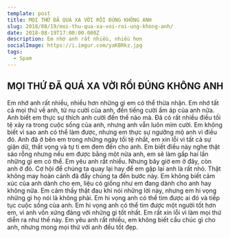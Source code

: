 ```yaml
---
template: post
title: MỌI THỨ ĐÃ QUÁ XA VỜI RỒI ĐÚNG KHÔNG ANH
slug: 2018/08/19/moi-thu-qua-xa-voi-roi-ung-khong-anh/
date: 2018-08-19T17:00:00.000Z
description: Em nhớ anh rất nhiều, nhiều hơn
socialImage: https://i.imgur.com/yaKBRkz.jpg
tags:
  - Spam
---
```


## MỌI THỨ ĐÃ QUÁ XA VỜI RỒI ĐÚNG KHÔNG ANH

Em nhớ anh rất nhiều, nhiều hơn những gì em có thể thừa nhận. Em nhớ tất cả mọi thứ về anh, từ nụ cười của anh, đến tiếng cười ấm áp của anh nữa. Anh biết em thực sự thích anh cười đến thế nào mà. Đã có rất nhiều điều tồi tệ xảy ra trong cuộc sống của anh, nhưng anh vẫn luôn mỉm cười. Em không biết vì sao anh có thể làm được, nhưng em thực sự ngưỡng mộ anh vì điều đó.
Anh đã ở bên em trong những ngày tồi tệ nhất, em xin lỗi vì tất cả sự giận dữ, thất vọng và tự ti em đem đến cho anh. Em biết điều này nghe thật sáo rỗng nhưng nếu em được bằng một nửa anh, em sẽ làm gấp hai lần những gì em có thể.
Em yêu anh rất nhiều.
Nhưng bây giờ em ở đây, còn anh ở đó. Cơ hội để chúng ta quay lại hay để em gặp lại anh là rất nhỏ. Thật không may hoàn cảnh đã đẩy chúng ta đến bước này. Em không biết cảm xúc của anh dành cho em, liệu có giống như em đang dành cho anh hay không nữa. Em cảm thấy thật đau khi nói những lời này, nhưng em hi vọng những gì họ nói là không phải. Em hi vọng anh có thể tìm được ai đó và tiếp tục cuộc sống của anh. Em hi vọng anh có thể tìm được một người tốt hơn em, vì anh vốn xứng đáng với những gì tốt nhất. Em rất xin lỗi vì làm mọi thứ diễn ra như thế này. Em yêu anh rất nhiều, em không biết cầu chúc gì cho anh, nhưng mong mọi thứ với anh đều tốt đẹp.
